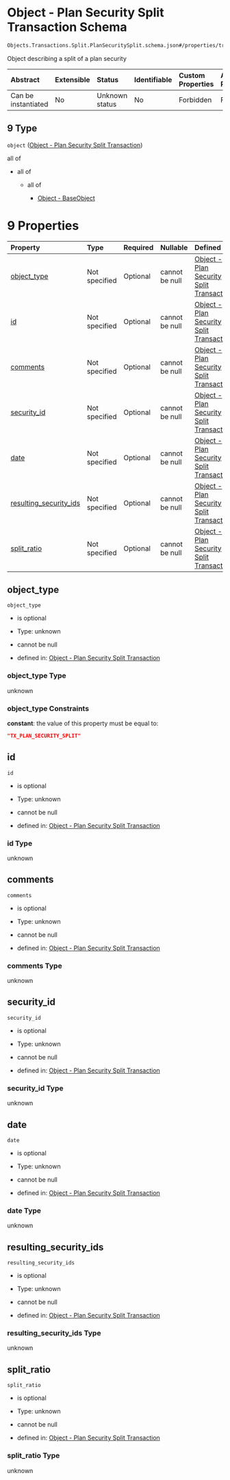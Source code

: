 # Object - Plan Security Split Transaction Schema

```txt
Objects.Transactions.Split.PlanSecuritySplit.schema.json#/properties/transactions/items/oneOf/9
```

Object describing a split of a plan security

| Abstract            | Extensible | Status         | Identifiable | Custom Properties | Additional Properties | Access Restrictions | Defined In                                                                        |
| :------------------ | :--------- | :------------- | :----------- | :---------------- | :-------------------- | :------------------ | :-------------------------------------------------------------------------------- |
| Can be instantiated | No         | Unknown status | No           | Forbidden         | Forbidden             | none                | [CapTable.schema.json*](../../schema/CapTable.schema.json "open original schema") |

## 9 Type

`object` ([Object - Plan Security Split Transaction](captable-properties-captable---objectstransactionsschemajson-array-items-oneof-object---plan-security-split-transaction.md))

all of

*   all of

    *   all of

        *   [Object - BaseObject](issuer-allof-object---baseobject.md "check type definition")

# 9 Properties

| Property                                          | Type          | Required | Nullable       | Defined by                                                                                                                                                                                       |
| :------------------------------------------------ | :------------ | :------- | :------------- | :----------------------------------------------------------------------------------------------------------------------------------------------------------------------------------------------- |
| [object_type](#object_type)                       | Not specified | Optional | cannot be null | [Object - Plan Security Split Transaction](plansecuritysplit-properties-object_type.md "Objects.Transactions.Split.PlanSecuritySplit.schema.json#/properties/object_type")                       |
| [id](#id)                                         | Not specified | Optional | cannot be null | [Object - Plan Security Split Transaction](plansecuritysplit-properties-id.md "Objects.Transactions.Split.PlanSecuritySplit.schema.json#/properties/id")                                         |
| [comments](#comments)                             | Not specified | Optional | cannot be null | [Object - Plan Security Split Transaction](plansecuritysplit-properties-comments.md "Objects.Transactions.Split.PlanSecuritySplit.schema.json#/properties/comments")                             |
| [security_id](#security_id)                       | Not specified | Optional | cannot be null | [Object - Plan Security Split Transaction](plansecuritysplit-properties-security_id.md "Objects.Transactions.Split.PlanSecuritySplit.schema.json#/properties/security_id")                       |
| [date](#date)                                     | Not specified | Optional | cannot be null | [Object - Plan Security Split Transaction](plansecuritysplit-properties-date.md "Objects.Transactions.Split.PlanSecuritySplit.schema.json#/properties/date")                                     |
| [resulting_security_ids](#resulting_security_ids) | Not specified | Optional | cannot be null | [Object - Plan Security Split Transaction](plansecuritysplit-properties-resulting_security_ids.md "Objects.Transactions.Split.PlanSecuritySplit.schema.json#/properties/resulting_security_ids") |
| [split_ratio](#split_ratio)                       | Not specified | Optional | cannot be null | [Object - Plan Security Split Transaction](plansecuritysplit-properties-split_ratio.md "Objects.Transactions.Split.PlanSecuritySplit.schema.json#/properties/split_ratio")                       |

## object_type



`object_type`

*   is optional

*   Type: unknown

*   cannot be null

*   defined in: [Object - Plan Security Split Transaction](plansecuritysplit-properties-object_type.md "Objects.Transactions.Split.PlanSecuritySplit.schema.json#/properties/object_type")

### object_type Type

unknown

### object_type Constraints

**constant**: the value of this property must be equal to:

```json
"TX_PLAN_SECURITY_SPLIT"
```

## id



`id`

*   is optional

*   Type: unknown

*   cannot be null

*   defined in: [Object - Plan Security Split Transaction](plansecuritysplit-properties-id.md "Objects.Transactions.Split.PlanSecuritySplit.schema.json#/properties/id")

### id Type

unknown

## comments



`comments`

*   is optional

*   Type: unknown

*   cannot be null

*   defined in: [Object - Plan Security Split Transaction](plansecuritysplit-properties-comments.md "Objects.Transactions.Split.PlanSecuritySplit.schema.json#/properties/comments")

### comments Type

unknown

## security_id



`security_id`

*   is optional

*   Type: unknown

*   cannot be null

*   defined in: [Object - Plan Security Split Transaction](plansecuritysplit-properties-security_id.md "Objects.Transactions.Split.PlanSecuritySplit.schema.json#/properties/security_id")

### security_id Type

unknown

## date



`date`

*   is optional

*   Type: unknown

*   cannot be null

*   defined in: [Object - Plan Security Split Transaction](plansecuritysplit-properties-date.md "Objects.Transactions.Split.PlanSecuritySplit.schema.json#/properties/date")

### date Type

unknown

## resulting_security_ids



`resulting_security_ids`

*   is optional

*   Type: unknown

*   cannot be null

*   defined in: [Object - Plan Security Split Transaction](plansecuritysplit-properties-resulting_security_ids.md "Objects.Transactions.Split.PlanSecuritySplit.schema.json#/properties/resulting_security_ids")

### resulting_security_ids Type

unknown

## split_ratio



`split_ratio`

*   is optional

*   Type: unknown

*   cannot be null

*   defined in: [Object - Plan Security Split Transaction](plansecuritysplit-properties-split_ratio.md "Objects.Transactions.Split.PlanSecuritySplit.schema.json#/properties/split_ratio")

### split_ratio Type

unknown
